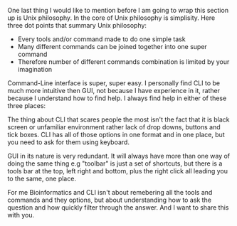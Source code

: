 
One last thing I would like to mention before I am going to wrap this section up is Unix philosophy.
In the core of Unix philosophy is simplisity. Here three dot points that summary Unix philosophy:

- Every tools and/or command made to do one simple task
- Many different commands can be joined together into one super command
- Therefore number of different commands combination is limited by your imagination

Command-Line interface is super, super easy. I personally find CLI to be much more intuitive then
GUI, not because I have experience in it, rather because I understand how to find help. I always
find help in either of these three places: 

The thing about CLI that scares people the most isn't the fact that it is black screen or unfamiliar
environment rather lack of drop downs, buttons and tick boxes. CLI has all of those options in one format and in
one place, but you need to ask for them using keyboard.

GUI in its nature is very redundant. It will always have more than one way of doing the same thing e.g
"toolbar" is just a set of shortcuts, but there is a tools bar at the top, left right and bottom, plus the right
click all leading you to the same, one place.

For me Bioinformatics and CLI isn't about remebering all the tools and commands and they options, but 
about understanding how to ask the question and how quickly filter through the answer. And I want to share
this with you.

